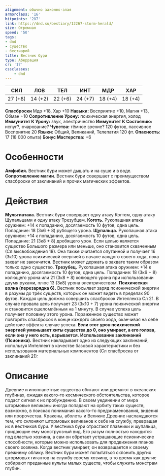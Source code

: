 ```yaml
---
alignment: обычно законно-злая
armorclass: '16'
hitpoints: '287'
link: https://dnd.su/bestiary/12267-storm-herald/
size: Огромная
speed: '50'
tags:
- dnd
- существо
- бестиарий
title: Вестник бури
type: Аберрация
cr: '17'
cssclasses:
    - dnd
---
```



| СИЛ | ЛОВ | ТЕЛ | ИНТ | МДР | ХАР |
|---|---|---|---|---|---|
| 27 (+8) | 14 (+2) | 22 (+6) | 24 (+7) | 18 (+4) | 18 (+4) |
**Спасброски** Мдр +18, Хар +10
**Навыки:** Восприятие +10, Магия +13, Обман +10
**Сопротивление Урону:** психическая энергия, холод
**Иммунитет К Урону:** звук, электричество
**Иммунитет К Состоянию:** испуг?, очарование?
**Чувства:** тёмное зрение? 120 футов, пассивное Восприятие 20
**Языки:** Общий, Великаний, Телепатия 120 фт.
**Опасность:** 17 (18 000 опыта)
**Бонус Мастерства:** +6


# Особенности
**Амфибия.** Вестник бури может дышать и на суше и в воде.
**Сопротивление магии.** Вестник бури совершает с преимуществом спасброски от заклинаний и прочих магических эффектов.


# Действия
**Мультиатака.** Вестник бури совершает одну атаку Когтем, одну атаку Щупальцами и одну атаку Трезубцем.
**Коготь.** Рукопашная атака оружием: +14 к попаданию, досягаемость 10 футов, одна цель. Попадание: 18 (3к6 + 8) рубящего урона.
**Щупальца.** Рукопашная атака оружием: +14 к попаданию, досягаемость 10 футов, одна цель. Попадание: 21 (3к8 + 8) дробящего урон. Если целью является существо Большого размера или меньше, оно становится схваченным (Сл высвобождения 18). Она также считается опутанной и получает 16 (3к10) урона психической энергией в начале каждого своего хода, пока захват не закончится. Вестник может держать в захвате таким образом только одно существо.
**Трезубец.** Рукопашная атака оружием: +14 к попаданию, досягаемость 10 футов, одна цель. Попадание: 18 (3к6 + 8) колющего урона или 21 (3к8 + 8) колющего урона при использовании двумя руками, плюс 13 (3к8) урона электричеством.
**Психическая волна (перезарядка 6).** Вестник посылает заряд псионической энергии в разумы до трёх существ, которых он может видеть в пределах 90 футов. Каждая цель должна совершить спасбросок Интеллекта Сл 21. В случае провала цель получает 23 (3к10 + 7) урона психической энергии и становится ошеломлённым на 1 минуту. В случае успеха цель получает половину этого урона. Пораженное существо может повторять спасбросок в конце каждого своего хода, оканчивая на себе действие эффекта случае успеха.
**Если этот урон психической энергией уменьшает хиты существа до 0, оно умирает, а его голова, если она у него есть, взрывается.** 
**Использование заклинаний (Псионика).** Вестник накладывает одно из следующих заклинаний, используя Интеллект в качестве базовой характеристики и без использования материальных компонентов (Сл спасброска от заклинаний 21):


# Описание
Древние и инопланетные существа обитают или дремлют в океанских глубинах, ожидая какого-то космического обстоятельства, которое подаст сигнал к их пробуждению. В своем уединении от мира штормовые великаны иногда попадают на орбиту таких существ, возможно, в поисках понимания какого-то предзнаменования, видения или пророчества. Кракены, аболеты и Великие Древние наслаждаются тем, что склоняют штормовых великанов к себе на службу, превращая их в вестников бури. У вестника бури отрастают плавники и щупальца, придающие ему монструозный вид. Его разум полностью находится под властью хозяина, а сам он обретает устрашающие псионические способности, которые можно использовать для продвижения планов своего хозяина. Когда вестник умирает, он возвращается к своему прежнему облику. Вестник бури может попытаться склонить других штормовых гигантов на службу своему хозяину, в то время как другие собирают преданные культы малых существ, чтобы служить монстрам глубин.